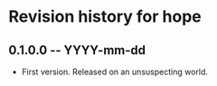 # Revision history for hope

## 0.1.0.0 -- YYYY-mm-dd

* First version. Released on an unsuspecting world.
